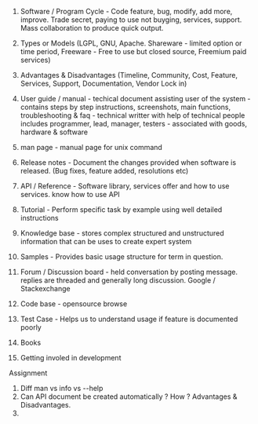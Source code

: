 1. Software / Program Cycle - Code feature, bug, modify, add more, improve. Trade secret, paying to use not buyging, 
services, support. Mass collaboration to produce quick output.
2. Types or Models (LGPL, GNU, Apache. Shareware - limited option or time period, 
                          Freeware - Free to use but closed source, Freemium paid services)
3. Advantages & Disadvantages (Timeline, Community, Cost, Feature, Services, Support, Documentation, Vendor Lock in)

4. User guide / manual - techical document assisting user of the system - contains steps by step instructions, screenshots, main functions, troubleshooting & faq - technical writter with help of technical people includes programmer, lead, manager, testers - associated with goods, hardware & software

5. man page - manual page for unix command
6. Release notes - Document the changes provided when software is released. (Bug fixes, feature added, resolutions etc)
7. API / Reference - Software library, services offer and how to use services. know how to use API
8. Tutorial - Perform specific task by example using well detailed instructions
9. Knowledge base - stores complex structured and unstructured information that can be uses to create expert system
10. Samples - Provides basic usage structure for term in question. 
11. Forum / Discussion board - held conversation by posting message. replies are threaded and generally long discussion. Google / Stackexchange
12. Code base - opensource browse
13. Test Case - Helps us to understand usage if feature is documented poorly
14. Books 
15. Getting involed in development

Assignment 
1. Diff man vs info vs --help
2. Can API document be created automatically  ? How ? Advantages & Disadvantages.
3. 
